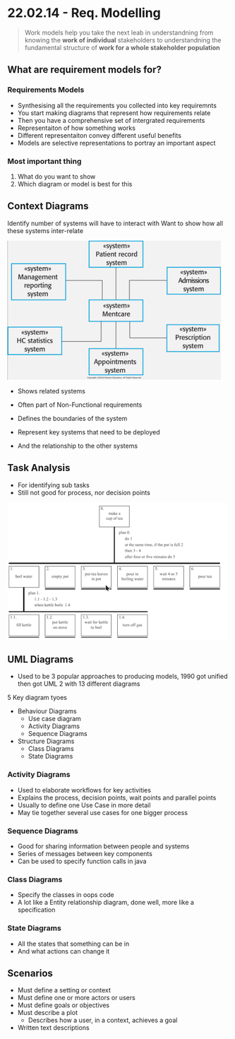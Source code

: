 # 22.02.14 - Req. Modelling
> Work models help you take the next leab in understandning from knowing the **work of individual** stakeholders to understandning the fundamental structure of **work for a whole stakeholder population**

## What are requirement models for?
### Requirements Models
- Synthesising all the requirements you collected into key requiremnts
- You start making diagrams that represent how requirements relate
- Then you have a comprehensive set of intergrated requirements
- Representaiton of how something works
- Different representaiton convey different useful benefits
- Models are selective representations to portray an important aspect

### Most important thing
1. What do you want to show
2. Which diagram or model is best for this

## Context Diagrams
Identify number of systems will have to interact with
Want to show how all these systems inter-relate

![a1c5076623084a15ef8d35dd2ce2133c.png](../_resources/a1c5076623084a15ef8d35dd2ce2133c.png)
- Shows related systems
- Often part of Non-Functional requirements

- Defines the boundaries of the system
- Represent key systems that need to be deployed
- And the relationship to the other systems

## Task Analysis
- For identifying sub tasks
- Still not good for process, nor decision points

![552f8f1c771913580b7cadebdc1aade1.png](../_resources/552f8f1c771913580b7cadebdc1aade1.png)

## UML Diagrams
- Used to be 3 popular approaches to producing models, 1990 got unified then got UML 2 with 13 different diagrams

5 Key diagram tyoes
- Behaviour Diagrams
	- Use case diagram
	- Activity Diagrams
	- Sequence Diagrams
- Structure Diagrams
	- Class Diagrams
	- State Diagrams

### Activity Diagrams
- Used to elaborate workflows for key activities
- Explains the process, decision points, wait points and parallel points
- Usually to define one Use Case in more detail
- May tie together several use cases for one bigger process

### Sequence Diagrams
- Good for sharing information between people and systems
- Series of messages between key components
- Can be used to specify function calls in java 

### Class Diagrams
- Specify the classes in oops code
- A lot like a Entity relationship diagram, done well, more like a specification 

### State Diagrams
- All the states that something can be in
- And what actions can change it

## Scenarios
- Must define a setting or context
- Must define one or more actors or users
- Must define goals or objectives 
- Must describe a plot
	- Describes how a user, in a context, achieves a goal
- Written text descriptions
